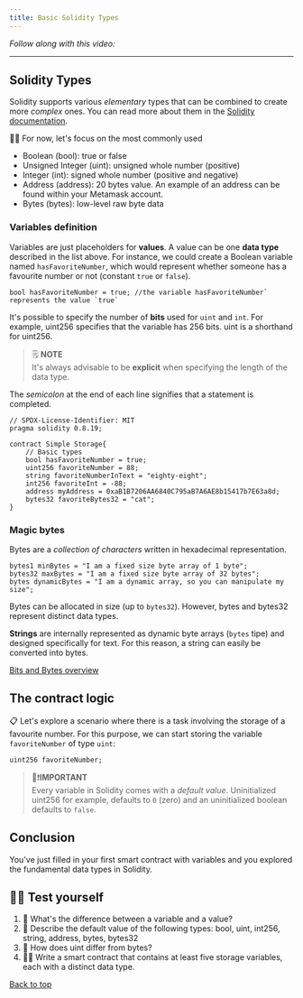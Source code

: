 ```yaml
---
title: Basic Solidity Types
---
```


_Follow along with this video:_

---
<a name="top"></a>
## Solidity Types
Solidity supports various *elementary* types that can be combined to create more *complex* ones. You can read more about them in the [Solidity documentation](https://docs.soliditylang.org/en/v0.8.20/types.html#types).

🕵️‍♂️ For now, let's focus on the most commonly used
- Boolean (bool): true or false
- Unsigned Integer (uint): unsigned whole number (positive)
- Integer (int): signed whole number (positive and negative)
- Address (address): 20 bytes value. An example of an address can be found within your Metamask account.
- Bytes (bytes): low-level raw byte data

### Variables definition
Variables are just placeholders for **values**. A value can be one **data type** described in the list above. For instance, we could create a Boolean variable named `hasFavoriteNumber`, which would represent whether someone has a favourite number or not (constant `true` or `false`).

```solidity
bool hasFavoriteNumber = true; //the variable hasFavoriteNumber` represents the value `true`
```
It's possible to specify the number of **bits** used for `uint` and `int`. For example, uint256 specifies that the variable has 256 bits. uint is a shorthand for uint256.

> 🗒️ **NOTE** <br>
It's always advisable to be **explicit** when specifying the length of the data type.

The _semicolon_ at the end of each line signifies that a statement is completed.
```solidity
// SPDX-License-Identifier: MIT
pragma solidity 0.8.19;

contract Simple Storage{
    // Basic types
    bool hasFavoriteNumber = true;
    uint256 favoriteNumber = 88;
    string favoriteNumberInText = "eighty-eight";
    int256 favoriteInt = -88;
    address myAddress = 0xaB1B7206AA6840C795aB7A6AE8b15417b7E63a8d;
    bytes32 favoriteBytes32 = "cat";
}
```
### Magic bytes
Bytes are a _collection of characters_ written in hexadecimal representation.
```solidity
bytes1 minBytes = "I am a fixed size byte array of 1 byte";
bytes32 maxBytes = "I am a fixed size byte array of 32 bytes";
bytes dynamicBytes = "I am a dynamic array, so you can manipulate my size";
```
Bytes can be allocated in size (up to `bytes32`). However, bytes and bytes32 represent distinct data types.

**Strings** are internally represented as dynamic byte arrays (`bytes` tipe) and designed specifically for text. For this reason, a string can easily be converted into bytes.

[Bits and Bytes overview](https://www.youtube.com/watch?v=Dnd28lQHquU)

## The contract logic
📋 Let's explore a scenario where there is a task involving the storage of a favourite number. For this purpose, we can start storing the variable `favoriteNumber` of type `uint`:
```solidity
uint256 favoriteNumber;
```
> 👀❗**IMPORTANT** <br>
Every variable in Solidity comes with a _default value_. Uninitialized uint256 for example, defaults to `0` (zero) and an uninitialized boolean defaults to `false`.

## Conclusion
You've just filled in your first smart contract with variables and you explored the fundamental data types in Solidity.

## 🧑‍💻 Test yourself

1. 📕 What's the difference between a variable and a value?
2. 📕 Describe the default value of the following types: bool, uint, int256, string, address, bytes, bytes32
3. 📕 How does uint differ from bytes?
4. 🧑‍💻 Write a smart contract that contains at least five storage variables, each with a distinct data type.

[Back to top](#top)